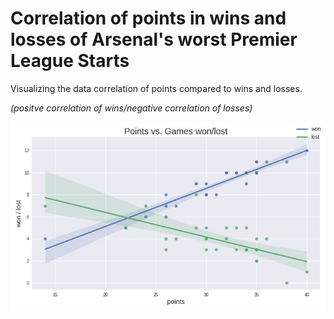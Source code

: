 # Correlation of points in wins and losses of Arsenal's worst Premier League Starts
Visualizing the data correlation of points compared to wins and losses.

*(positve correlation of wins/negative correlation of losses)*

![Plot](output.jpg)
